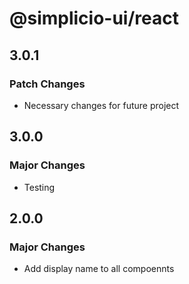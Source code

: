 # @simplicio-ui/react

## 3.0.1

### Patch Changes

- Necessary changes for future project

## 3.0.0

### Major Changes

- Testing

## 2.0.0

### Major Changes

- Add display name to all compoennts
